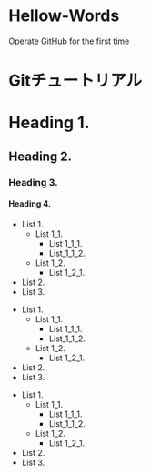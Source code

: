 # Hellow-Words
Operate GitHub for the first time

# Gitチュートリアル
# Heading 1.
## Heading 2.
### Heading 3.
#### Heading 4.

- List 1.
	- List 1_1.
		- List 1_1_1.
		- List_1_1_2.
	- List 1_2.
		- List 1_2_1.
- List 2.
- List 3.

+ List 1.
	+ List 1_1.
		+ List 1_1_1.
		+ List_1_1_2.
	+ List 1_2.
		+ List 1_2_1.
+ List 2.
+ List 3.

* List 1.
	* List 1_1.
		* List 1_1_1.
		* List_1_1_2.
	* List 1_2.
		* List 1_2_1.
* List 2.
* List 3.
